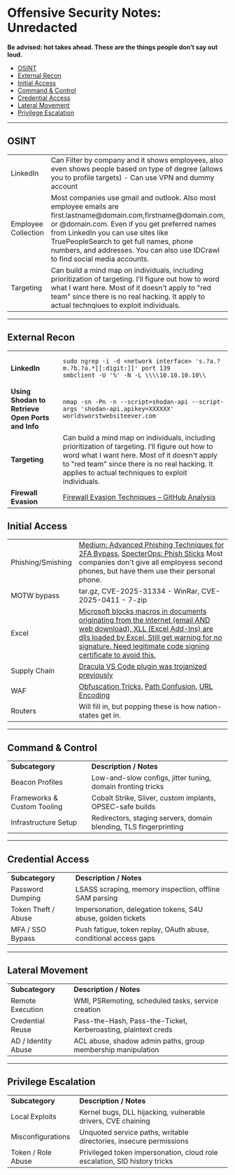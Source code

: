 # Offensive Security Notes: Unredacted  
**Be advised: hot takes ahead. These are the things people don’t say out loud.**

- [OSINT](#osint)  
- [External Recon](#external-recon)  
- [Initial Access](#initial-access)  
- [Command & Control](#command--control)  
- [Credential Access](#credential-access)  
- [Lateral Movement](#lateral-movement)  
- [Privilege Escalation](#privilege-escalation)  

---

## OSINT

<table>
  <tr><td>LinkedIn</td><td>Can Filter by company and it shows employees, also even shows people based on type of degree (allows you to profile targets) - Can use VPN and dummy account</td></tr>
  <tr><td>Employee Collection</td><td>Most companies use gmail and outlook. Also most employee emails are first.lastname@domain.com,firstname@domain.com, or <lastname><first_initial><second_initial>@domain.com. Even if you get preferred names from LinkedIn you can use sites like TruePeopleSearch to get full names, phone numbers, and addresses. You can also use IDCrawl to find social media accounts.</td></tr>
  <tr><td>Targeting</td><td>Can build a mind map on individuals, including prioritization of targeting. I’ll figure out how to word what I want here. Most of it doesn't apply to "red team" since there is no real hacking. It apply to actual technqiues to exploit individuals.</td></tr>
</table>

---

## External Recon

<table>
  <tr>
    <td><b>LinkedIn</b></td>
    <td>
      <pre><code>sudo ngrep -i -d &lt;network interface&gt; 's.?a.?m.?b.?a.*[[:digit:]]' port 139
smbclient -U '%' -N -L \\\\10.10.10.10\\</code></pre>
    </td>
  </tr>
  <tr>
    <td><b>Using Shodan to Retrieve Open Ports and Info</b></td>
    <td>
      <pre><code>nmap -sn -Pn -n --script=shodan-api --script-args 'shodan-api.apikey=XXXXXX' worldsworstwebsiteever.com</code></pre>
    </td>
  </tr>
  <tr>
    <td><b>Targeting</b></td>
    <td>
      Can build a mind map on individuals, including prioritization of targeting. I’ll figure out how to word what I want here. Most of it doesn't apply to "red team" since there is no real hacking. It applies to actual techniques to exploit individuals.
    </td>
  </tr>
  <tr>
    <td><b>Firewall Evasion</b></td>
    <td>
      <a href="https://github.com/kritikakatyal/Firewall-Evasion-Techniques-Analysis" target="_blank">Firewall Evasion Techniques – GitHub Analysis</a>
    </td>
  </tr>
</table>


## Initial Access

<table>
    <tr>
    <td>Phishing/Smishing</td>
    <td>
      <a href="https://medium.com/sud0root/mastering-modern-red-teaming-infrastructure-part-7-advanced-phishing-techniques-for-2fa-bypass-85f9adc4dc3b" target="_blank">Medium: Advanced Phishing Techniques for 2FA Bypass</a>,  
      <a href="https://posts.specterops.io/phish-sticks-hate-the-smell-love-the-taste-f4db9de888f7" target="_blank">SpecterOps: Phish Sticks</a>
      Most companies don't give all employess second phones, but have them use their personal phone.  
    </td>
    </tr>
  <tr><td>MOTW bypass</td><td>tar.gz, CVE-2025-31334 - WinRar, CVE-2025-0411 - 7-zip</td></tr>
  <tr>
    <td>Excel</td>
    <td>
      <a href="https://github.com/mttaggart/xllrs" target="_blank"> Microsoft blocks macros in documents originating from the internet (email AND web download), XLL (Excel Add-Ins) are dlls loaded by Excel. Still get warning for no signature. Need legitimate code signing certificate to avoid this.</a>
    </td>
    </tr>
    <tr>
    <td>Supply Chain</td>
    <td>
      <a href="https://github.com/0x-Apollyon/Malicious-VScode-Extension" target="_blank">Dracula VS Code plugin was trojanized previously</a>
    </td>
    </tr>
    <tr>
    <td>WAF</td>
    <td>
      <a href="https://github.com/botesjuan/Obfuscating-Techniques-WAF-Bypass" target="_blank">Obfuscation Tricks</a>, 
      <a href="https://blog.sicuranext.com/modsecurity-path-confusion-bugs-bypass/" target="_blank">Path Confusion</a>, 
      <a href="https://medium.com/@honze_net/vulnhub-minu-1-write-up-8032fdda5939" target="_blank">URL Encoding</a>
    </td>
    </tr>
  <tr>
    <td>Routers</td>
    <td>
      Will fill in, but popping these is how nation-states get in.
    </td>
    </tr>
</table>

---

## Command & Control

<table>
  <tr><td><b>Subcategory</b></td><td><b>Description / Notes</b></td></tr>
  <tr><td>Beacon Profiles</td><td>Low-and-slow configs, jitter tuning, domain fronting tricks</td></tr>
  <tr><td>Frameworks & Custom Tooling</td><td>Cobalt Strike, Sliver, custom implants, OPSEC-safe builds</td></tr>
  <tr><td>Infrastructure Setup</td><td>Redirectors, staging servers, domain blending, TLS fingerprinting</td></tr>
</table>

---

## Credential Access

<table>
  <tr><td><b>Subcategory</b></td><td><b>Description / Notes</b></td></tr>
  <tr><td>Password Dumping</td><td>LSASS scraping, memory inspection, offline SAM parsing</td></tr>
  <tr><td>Token Theft / Abuse</td><td>Impersonation, delegation tokens, S4U abuse, golden tickets</td></tr>
  <tr><td>MFA / SSO Bypass</td><td>Push fatigue, token replay, OAuth abuse, conditional access gaps</td></tr>
</table>

---

## Lateral Movement

<table>
  <tr><td><b>Subcategory</b></td><td><b>Description / Notes</b></td></tr>
  <tr><td>Remote Execution</td><td>WMI, PSRemoting, scheduled tasks, service creation</td></tr>
  <tr><td>Credential Reuse</td><td>Pass-the-Hash, Pass-the-Ticket, Kerberoasting, plaintext creds</td></tr>
  <tr><td>AD / Identity Abuse</td><td>ACL abuse, shadow admin paths, group membership manipulation</td></tr>
</table>

---

## Privilege Escalation

<table>
  <tr><td><b>Subcategory</b></td><td><b>Description / Notes</b></td></tr>
  <tr><td>Local Exploits</td><td>Kernel bugs, DLL hijacking, vulnerable drivers, CVE chaining</td></tr>
  <tr><td>Misconfigurations</td><td>Unquoted service paths, writable directories, insecure permissions</td></tr>
  <tr><td>Token / Role Abuse</td><td>Privileged token impersonation, cloud role escalation, SID history tricks</td></tr>
</table>
